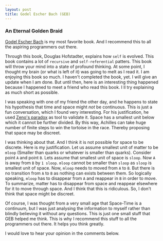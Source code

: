 ```yaml
---
layout: post
title: Godel Escher Bach (GEB)
---
```


### An Eternal Golden Braid

[Godel Escher Bach](http://en.wikipedia.org/wiki/G%C3%B6del,_Escher,_Bach) is my most favorite book. And I recommend this to all the aspiring programmers out there.

Through this book, Douglas Hofstadter, explains how `self` is evolved. This book contains a lot of `recursive` and `self-referential` patters. This book will throw your mind into a state of profound thinking. At some point, I thought my brain (or what is left of it) was going to melt as I read it. I am enjoying this book so much. I haven't completed the book, yet. I will give an update when I am done. But until then, here is an interesting thing happened because I happened to meet a friend who read this book. I ll try explaining as much short as possible.

I was speaking with one of my friend the other day, and he happens to state his hypothesis that time and space might *not* be continuous. This is just a fun conversation, which I found very interesting. For his justification, he used [Zeno's paradox](http://en.wikipedia.org/wiki/Zeno's_paradoxes) as tool to validate it. Space has a smallest unit below which it cannot be further divided. By this way, Achilles can take huge number of finite steps to win the tortoise in the race. Thereby proposing that space may be discreet.

I was thinking about that. And I think it is not possible for space to be discrete. Here is my justification. Let us assume smallest unit of matter to be `mloop` (Smaller than quarks or whatever is smaller than quarks). Consider point `A` and point `B`. Lets assume that smallest unit of space is `sloop`. Now `A` is away from `B` by `1 sloop`. `mloop` cannot be smaller than `sloop` as `sloop` is smallest unit of space. Now, `mloop` needs to moved from `A` to `B`. But there is no transition from `A` to `B` as nothing can exists between them. So logically speaking, `mloop` has to disappear from `A` and reappear in `B` in order to move. To summarize, matter has to disappear from space and reappear elsewhere for it to move through space. And I think that this is ridiculous. So, I don't think that space might be discreet.

Of course, I was thought from a very small age that Space-Time is a continuum, but I was just analysing the information to myself rather than blindly believing it without any questions. This is just one small stuff that GEB helped me think. This is why I recommend this stuff to all the programmers out there. It helps you think greatly.

I would love to hear your opinion in the comments below.
